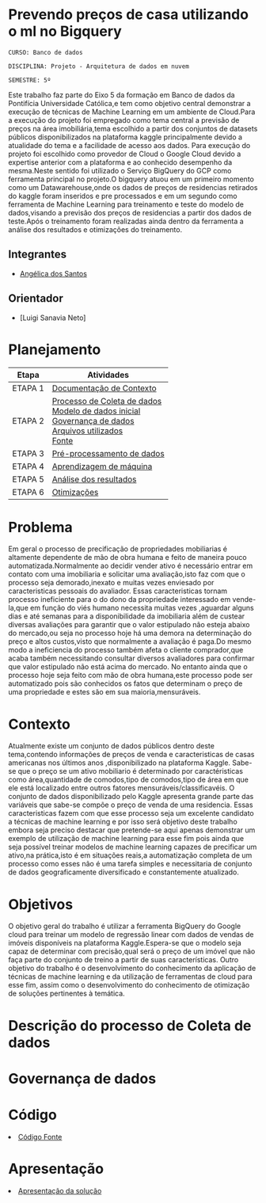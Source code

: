 
# Prevendo preços de casa utilizando o ml no Bigquery

`CURSO: Banco de dados`

`DISCIPLINA: Projeto - Arquitetura de dados em nuvem`

`SEMESTRE: 5º`



 Este trabalho faz parte do Eixo 5 da formação em Banco de dados da Pontifícia Universidade Católica,e tem como objetivo central demonstrar a execução de técnicas de Machine Learning em um ambiente de Cloud.Para a execução do projeto foi empregado como tema central a previsão de preços na área imobiliária,tema escolhido a partir dos conjuntos de datasets públicos disponibilizados na plataforma kaggle principalmente devido a atualidade do tema e a facilidade de acesso aos dados.
  Para execução do projeto foi escolhido como provedor de Cloud o Google Cloud devido a expertise anterior com a plataforma e ao conhecido desempenho da mesma.Neste sentido foi utilizado o Serviço BigQuery do GCP como ferramenta principal no projeto.O bigquery atuou em um primeiro momento como um Datawarehouse,onde os dados de preços de residencias retirados do kaggle foram inseridos e pre processados e em um segundo como ferramenta de Machine Learning para treinamento e teste do modelo de dados,visando a previsão dos preços de residencias a partir dos dados de teste.Após o treinamento foram realizadas ainda dentro da ferramenta a análise dos resultados e otimizações do treinamento.


## Integrantes <!-- em ordem alfabética -->


* [Angélica dos Santos](https://github.com/Angel-arruda)


## Orientador

* [Luigi Sanavia Neto]

# Planejamento

| Etapa         | Atividades |
|  :----:   | ----------- |
| ETAPA 1         |[Documentação de Contexto](https://github.com/Angel-arruda/puc-minas-projeto5-machinelearning/blob/main/README.md) <br> |
| ETAPA 2         |[Processo de Coleta de dados](https://github.com/Angel-arruda/puc-minas-projeto5-machinelearning/main/README.md)<br> [Modelo de dados inicial]([docs/template.md](https://github.com/Angel-arruda/puc-minas-projeto5-machinelearning/edit/main/README.md))  <br> [Governança de dados]([docs/template.md](https://github.com/Angel-arruda/puc-minas-projeto5-machinelearning/edit/main/README.md)) <br> [Arquivos utilizados]([docs/template.md](https://github.com/Angel-arruda/puc-minas-projeto5-machinelearning/edit/main/README.md)) <br> [Fonte](https://www.kaggle.com/competitions/house-prices-advanced-regression-techniques) |
| ETAPA 3         |[Pré-processamento de dados]() |
| ETAPA 4        |[Aprendizagem de máquina]() |
| ETAPA 5         | [Análise dos resultados]() |
| ETAPA 6       | [Otimizações]() |


# Problema

  Em geral o processo de precificação de propriedades mobiliarias é altamente dependente de mão de obra humana e feito de maneira pouco automatizada.Normalmente ao decidir vender ativo é necessário entrar em contato com uma imobiliaria e solicitar uma avaliação,isto faz com que o processo seja demorado,inexato e muitas vezes enviesado por caracteristicas pessoais do avaliador.
  Essas caracteristicas tornam processo ineficiente para o do dono da propriedade interessado em vende-la,que em função do viés humano necessita muitas vezes ,aguardar alguns dias e até semanas para a disponibilidade da imobiliaria além de custear diversas avaliações para garantir que o valor estipulado não esteja abaixo do mercado,ou seja no processo hoje há uma demora na determinação do preço e altos custos,visto que normalmente a avaliação é paga.Do mesmo modo a ineficiencia do processo também afeta o cliente comprador,que acaba também necessitando consultar diversos avaliadores para confirmar que valor estipulado não está acima do mercado.
  No entanto ainda que o processo hoje seja feito com mão de obra humana,este processo pode ser automatizado pois são conhecidos os fatos que determinam o preço de uma propriedade e estes são em sua maioria,mensuráveis. 
  
  
  
 # Contexto
 
  Atualmente existe um conjunto de dados públicos dentro deste tema,contendo informações de preços de venda e caracteristicas de casas americanas nos últimos anos ,disponibilizado na plataforma Kaggle.
  Sabe-se que o preço se um ativo mobiliario é determinado por caractéristicas como área,quantidade de comodos,tipo de comodos,tipo de área em que ele está localizado entre outros fatores mensuráveis/classificavéis. O conjunto de dados disponibilizado pelo Kaggle apresenta grande parte das variáveis que sabe-se compõe o preço de venda de uma residencia.
  Essas caracteristicas fazem com que esse processo seja um excelente candidato a técnicas de machine learning e por isso será objetivo deste trabalho embora seja preciso destacar que pretende-se aqui apenas demonstrar um exemplo de utilização de machine learning para esse fim pois ainda que seja possível treinar modelos de machine learning capazes de precificar um ativo,na prática,isto é em situações reais,a automatização completa de um processo como esses não é uma tarefa simples e necessitaria de conjunto de dados geograficamente diversificado e constantemente atualizado.
  
  
# Objetivos 
  
  O objetivo geral do trabalho é utilizar a ferramenta BigQuery do Google cloud para treinar um modelo de regressão linear com dados de vendas  de imóveis disponíveis na plataforma Kaggle.Espera-se que o modelo seja capaz de determinar com precisão,qual será o preço de um imóvel que não faça parte do conjunto de treino a partir de suas características.
  Outro objetivo  do trabalho é o desenvolvimento do conhecimento da aplicação de técnicas de machine learning e da utilização de ferramentas de cloud para esse fim, assim como o desenvolvimento do conhecimento de otimização de soluções pertinentes à temática.


  
# Descrição do processo de Coleta de dados


# Governança de dados

# Código

<li><a href=""> Código Fonte</a></li>

# Apresentação

<li><a href=""> Apresentação da solução</a></li>

